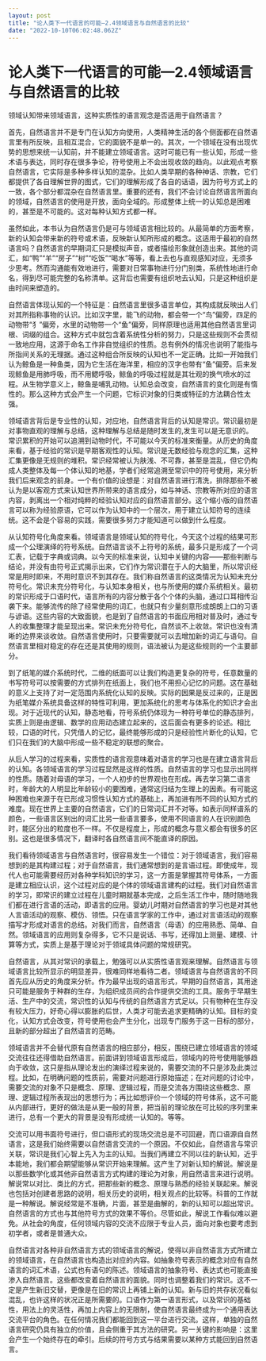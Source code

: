 ```yaml
---
layout: post
title: "论人类下一代语言的可能—2.4领域语言与自然语言的比较"
date: "2022-10-10T06:02:48.062Z"
---
```

论人类下一代语言的可能—2.4领域语言与自然语言的比较
===========================

领域认知带来领域语言，这种实质性的语言观念是否适用于自然语言？

首先，自然语言并不是专门在认知方向使用，人类精神生活的各个侧面都在自然语言里有所反映，且相互混合，它的面貌不是单一的。其次，一个领域在没有出现优势的思想来统一认知前，并不能建立领域语言。这时可能已有一些认知，形成一些术语与表达，同时存在很多争论，符号使用上不会出现收敛的趋向。以此观点考察自然语言，它实际是多种多样认知的混杂。比如人类早期的各种神话、宗教，它们都提供了各自理解世界的图式，它们的理解形成了各自的话语，因为符号方式上的一致，各个部分都混杂在自然语言里。重要的还有，我们不会讨论自然语言所面向的领域，自然语言的使用是开放，面向全域的。形成整体上统一的认知总是困难的，甚至是不可能的。这对每种认知方式都一样。

虽然如此，本书认为自然语言仍是可与领域语言相比较的。从最简单的方面考察，新的认知会带来新的符号或术语，反映新认知所形成的概念。这适用于最初的自然语言吗？自然语言的早期词汇只是模拟声音，或者描绘形象就创造出来。其他的词汇，如“鸭”“羊”“房子”“树”“吃饭”“喝水”等等，看上去也与直观感知对应，无须多少思考。然而沟通能有效地进行，需要对日常事物进行分门别类，系统性地进行命名，得到尽可能完整的名称清单。这背后也需要有组织地去认知，只是这种组织是由时间来塑造的。

自然语言体现认知的一个特征是：自然语言里很多语言单位，其构成就反映出人们对其所指称事物的认识。比如汉字里，能飞的动物，都会带一个“鸟”偏旁，四足的动物带“犭”偏旁，水里的动物带一个“鱼”偏旁，同样原理也适用其他自然语言里词根、词缀的组合。这种方式中就包含着系统性分析的努力，只是这些规则不会贯彻一致地应用，这源于命名工作非自觉组织的性质。总有例外的情况也说明了能指与所指间关系的无理据。通过这种组合所反映的认知也不一定正确。比如一开始我们认为鲸鱼是一种鱼类，因为它生活在海洋里，相应的汉字也带有“鱼”偏旁。后来发现鲸鱼是用肺呼吸，而不用鳃呼吸，鲸鱼的呼吸过程就是其壮观的换气喷水的过程。从生物学意义上，鲸鱼是哺乳动物。认知总会改变，自然语言的变化则是有惰性的。那么这种方式会产生一个问题，它标识对象的归类或特征的方法耦合性太强。

领域语言背后是专业性的认知，对应地，自然语言背后的认知是常识。常识最初是对事物直观的理解与总结，这种理解与总结是随时发生的,发生可以是无意识的。常识累积的开始可以追溯到动物时代，不可能以今天的标准来衡量。从历史的角度来看，基于经验的常识是早期客观性的认知。常识是无数经验与观念的汇集，这种汇集更像是无规则的堆积。常识经常被认为肤浅、不可靠，甚至是混乱，但它仍构成人类整体及每一个体认知的地基，学者们经常追溯至常识中的符号使用，来分析我们后来观念的前身。一个有价值的设想是：对自然语言进行清洗，排除那些不被认为是以客观方式来认知世界所带来的语言成分，如与神话、宗教等所对应的语言内容，剥离出一个相对纯粹的经验认知对应的自然语言部分。这个缩小版的自然语言可以称为经验原语，它可以作为认知中的一个层次，用于建立认知符号的连续统。这不会是个容易的实践，需要很多努力才能知道可以做到什么程度。

从认知符号化角度来看。领域语言是领域认知的符号化，今天这个过程的结果可形成一个公理演绎的符号系统。自然语言谈不上符号的系统，最多只是形成了一个词汇表，记载于字典或词典。以今天的标准来说，认知中关键的内容——那些判断与结论，并没有由符号正式揭示出来，它们作为常识潜在于人的大脑里，所以常识经常是用时即来，不用时意识不到其存在。我们称自然语言的这类情况为认知未充分符号化。常识未充分符号化，与认知本身相关，也与所使用的媒介系统相关。最初的常识形成于口语时代，语言所有的内容分散于各个个体的头脑，通过口耳相传沿袭下来。能够流传的除了经常使用的词汇，也就只有少量刻意形成朗朗上口的习语与谚语。这些内容的大致面貌，也是到了自然语言的书面应用相对普及时，通过专人的收集整理才能呈现出来。常识未充分符号化，自然谈不上收敛。常识也没有清晰的边界来谈收敛。自然语言使用时，只要需要就可以去增加新的词汇与语句。自然语言里相对稳定的存在还是其使用的规则，语法被认为是这些规则的一个主要部分。

到了纸笔的媒介系统时代，二维的纸面可以让我们构造更复杂的符号，任意数量的书写符号可以按需要的方式排列在纸面上，我们也不用担心记忆的问题。这在基础的意义上支持了对一定范围内系统化认知的反映。实际的因果是反过来的，正是因为纸笔媒介系统具备这样的特性可利用，更加系统化的思考与体系化的知识才会出现。对于近现代的认知，静态地看，符号系统仍体现为一种符号单位的静态排列，实质上则是由逻辑、数学的应用动态建立起来的，这后面会有更多的论述。相比较，口语的时代，只凭借人的记忆，最终能够形成的只是经验性片断化的认知，它们只在我们的大脑中形成一些不稳定的联想的聚合。

从后人学习的过程来看，实质性的语言观意味着对语言的学习也是在建立语言背后的认知。各领域语言的学习过程显然是这样的性质。自然语言的学习也显示出同样的性质。随着对母语的学习，一个人初步的世界观也在形成。再去学习第二语言时，年龄大的人明显比年龄较小的要困难，通常这归结为生理上的因素。有可能这种困难也来源于在已形成习惯性认知方式的基础上，再加进有所不同的认知方式的难度。现在世界上主要的自然语言，它们的日常词汇并不对等。如表示同样谱系的颜色，一些语言区别出的词汇比另一些语言要多，使用不同语言的人在识别颜色时，能区分出的粒度也不一样。不仅是程度上，形成的概念与意义都会有很多的区别。这也是很多情况下，翻译时各自然语言间不能直译的原因。

我们看待领域语言与自然语言时，很容易发生一个错位：对于领域语言，我们容易想到的是其构建过程；对于自然语言，我们通常想到的是言语过程。即使成年，现代人也可能需要经历对各种学科知识的学习，这一方面是掌握其符号体系，一方面是建立相应认识，这个过程对应的是个体的领域语言建构的过程。我们对自然语言的学习，即常识的建立过程在儿童时期就基本完成，之后生活工作中，随时随地我们都在进行言语的活动，即语言的应用。婴幼儿时期对自然语言的学习也是对其他人言语活动的观察、模仿、领悟。只在语言学家的工作中，通过对言语活动的观察描写才形成对语言的总结。对我们而言，自然语言（母语）的应用熟悉、简单、自然。领域语言的应用则复杂得多，它不只是说话、书写，还得加上测量、建模、计算等方式，实质上是基于理论对于领域具体问题的常规研究。

自然语言，从其对常识的承载上，勉强可以从实质性语言观来理解。自然语言与领域语言比较所显示的明显差异，很难同样地看待二者。领域语言与自然语言的不同首先应从历史的角度来分析。作为最早出现的语言形式，早期的自然语言，其用途只可能是服务于种群的生存，为组织成员间的合作提供交流的工具。服务于早期生活、生产中的交流，常识性的认知与传统的自然语言方式足以。只有物种在生存没有较大压力，好奇心得以膨胀的后世，人类才可能去追求更精确的认知。目标的变化，认知方式会改变，符号使用也会产生分化，出现专门服务于这一目标的部分，且新的部分超出了自然语言的范畴。

领域语言并不会替代原有自然语言的相应部分，相反，围绕已建立领域语言的领域交流往往还得借助自然语言。前面讲到领域语言形成后，领域内的符号使用能够趋向于收敛，这只是指从理论发出的演绎过程来说的，需要交流的不只是涉及此类过程。比如，在明确问题的性质前，需要对问题进行原始描述；在对问题的讨论中，需要交流的对象不只是概念、原理、逻辑过程，而是交流各方围绕这些概念、原理、逻辑过程所表现出的思想行为；再比如想评价一个领域的符号体系，这不可能从内部进行，更好的做法是从更一般的背景，把当前的理论放在可比较的序列里来进行，总有一个更大的背景是没有形成统一认知的。等等。

交流可以用书面符号进行，但口语形式的现场交流总是不可回避，而口语源自自然语言，这是我们始终需要以自然语言交流的一个原因。不仅如此，自然语言与常识关联，常识是我们心智上先入为主的认知。当我们再建立不同以往的新认知，近乎本能地，我们都会期望能够从常识开始来理解。这产生了对新认知的解说。解说是以那些数学化或其他非自然语言方式构建的理论为对象，用自然语言来进行说明。解说常以对比、类比的方式，把那些新的概念、原理与熟悉的经验关联起来。解说也包括对创建者思路的说明，相关历史的说明，相关观点的比较等。科普的工作就是一种解说。解说经常是不准确，片面，甚至是曲解的，新的认知可以超出常识。自然语言的方式也与其他符号方式的效果不等价。尽管如此，解说工作看似难以避免。从社会的角度，任何领域内容的交流不应限于专业人员，面向对象也要考虑到初学者，或者是普通大众。

自然语言对各种非自然语言方式的领域语言的解说，使得以非自然语言方式所建立的领域语言，在自然语言也构造出对应的内容。如抽象符号表示的概念对应有自然语言的词汇术语，公式也有语句的陈述。领域语言的抽象符号、表达式也可能直接渗入自然语言。这些都改变着自然语言的面貌。同时也调整着我们的常识。这不一定是产生新旧交替，更像是在旧的常识上再铺上新的认知。新与旧的共存状况看似混乱，也许这样的状况正是所需要的。口语作为第一语言形式，以及常识的基础性，用法上的灵活性，再加上内容上的无限制，使自然语言最终成为一个通用表达交流平台的角色。在任何情况我们都能回到这一平台进行交流。这样，单独的自然语言研究仍具有独立的价值，且会侧重于其方法的研究。另一关键的影响是：这里会产生一个始终存在的牵引。后续的符号方式与结果需要以某种方式能回到自然语言。